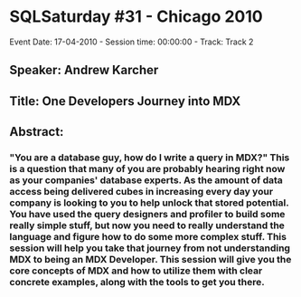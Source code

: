 # SQLSaturday #31 - Chicago 2010
Event Date: 17-04-2010 - Session time: 00:00:00 - Track: Track 2
## Speaker: Andrew Karcher
## Title: One Developers Journey into MDX
## Abstract:
### "You are a database guy, how do I write a query in MDX?" This is a question that many of you are probably hearing right now as your companies' database experts. As the amount of data access being delivered cubes in increasing every day your company is looking to you to help unlock that stored potential. You have used the query designers and profiler to build some really simple stuff, but now you need to really understand the language and figure how to do some more complex stuff. This session will help you take that journey from not understanding MDX to being an MDX Developer. This session will give you the core concepts of MDX and how to utilize them with clear concrete examples, along with the tools to get you there.
